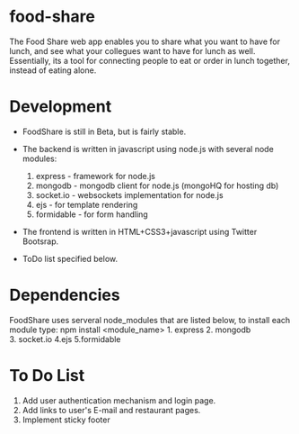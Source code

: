 food-share
==========

The Food Share web app enables you to share what you want to have for lunch, and see what your collegues want to have for lunch as well.
Essentially, its a tool for connecting people to eat or order in lunch together, instead of eating alone.

Development
===========

- FoodShare is still in Beta, but is fairly stable.
- The backend is written in javascript using node.js with several node modules:
	1. express - framework for node.js
	2. mongodb - mongodb client for node.js (mongoHQ for hosting db)
	3. socket.io - websockets implementation for node.js 
	4. ejs - for template rendering
	5. formidable - for form handling
	
- The frontend is written in HTML+CSS3+javascript using Twitter Bootsrap.
- ToDo list specified below.

Dependencies
=======
FoodShare uses serveral node_modules that are listed below, to install each module type: npm install <module_name>
	1. express 
	2. mongodb  
	3. socket.io
	4.ejs
	5.formidable

To Do List
==========

1. Add user authentication mechanism and login page.
2. Add links to user's E-mail and restaurant pages.
3. Implement sticky footer
